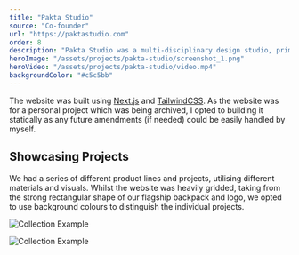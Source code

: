 ```yaml
---
title: "Pakta Studio"
source: "Co-founder"
url: "https://paktastudio.com"
order: 8
description: "Pakta Studio was a multi-disciplinary design studio, primarily focused on ethically and sustainably producing bags, backpacks, and accessories. As the studio drew to a close, we wanted a website to showcase the work we had done, as well as reflect us both individually. We opted to create a multi-lingual website to showcase the projects, without the need to switch between languages."
heroImage: "/assets/projects/pakta-studio/screenshot_1.png"
heroVideo: "/assets/projects/pakta-studio/video.mp4"
backgroundColor: "#c5c5bb"
---
```


The website was built using [Next.js](https://nextjs.org) and [TailwindCSS](https://tailwindcss.com). As the website was for a personal project which was being archived, I opted to building it statically as any future amendments (if needed) could be easily handled by myself.

## Showcasing Projects

We had a series of different product lines and projects, utilising different materials and visuals. Whilst the website was heavily gridded, taking from the strong rectangular shape of our flagship backpack and logo, we opted to use background colours to distinguish the individual projects.

![Collection Example](/assets/projects/pakta-studio/screenshot_2.png)

![Collection Example](/assets/projects/pakta-studio/screenshot_3.png)
